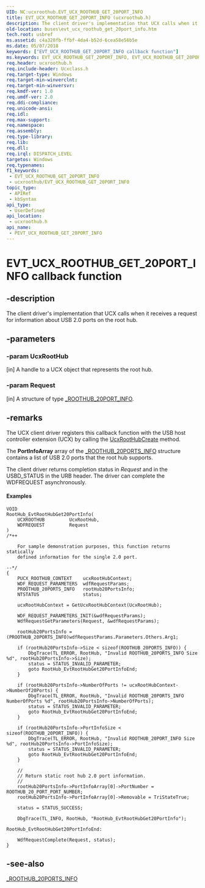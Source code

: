 ```yaml
---
UID: NC:ucxroothub.EVT_UCX_ROOTHUB_GET_20PORT_INFO
title: EVT_UCX_ROOTHUB_GET_20PORT_INFO (ucxroothub.h)
description: The client driver's implementation that UCX calls when it receives a request for information about USB 2.0 ports on the root hub.
old-location: buses\evt_ucx_roothub_get_20port_info.htm
tech.root: usbref
ms.assetid: c4a328fb-ffbf-4da4-b52d-6cea58e56b5e
ms.date: 05/07/2018
keywords: ["EVT_UCX_ROOTHUB_GET_20PORT_INFO callback function"]
ms.keywords: EVT_UCX_ROOTHUB_GET_20PORT_INFO, EVT_UCX_ROOTHUB_GET_20PORT_INFO callback, EvtUcxRootHubGet20PortInfo, EvtUcxRootHubGet20PortInfo callback function [Buses], PEVT_UCX_ROOTHUB_GET_20PORT_INFO, PEVT_UCX_ROOTHUB_GET_20PORT_INFO callback function pointer [Buses], buses.evt_ucx_roothub_get_20port_info, ucxroothub/EvtUcxRootHubGet20PortInfo
req.header: ucxroothub.h
req.include-header: Ucxclass.h
req.target-type: Windows
req.target-min-winverclnt: 
req.target-min-winversvr: 
req.kmdf-ver: 1.0
req.umdf-ver: 2.0
req.ddi-compliance: 
req.unicode-ansi: 
req.idl: 
req.max-support: 
req.namespace: 
req.assembly: 
req.type-library: 
req.lib: 
req.dll: 
req.irql: DISPATCH_LEVEL
targetos: Windows
req.typenames: 
f1_keywords:
 - EVT_UCX_ROOTHUB_GET_20PORT_INFO
 - ucxroothub/EVT_UCX_ROOTHUB_GET_20PORT_INFO
topic_type:
 - APIRef
 - kbSyntax
api_type:
 - UserDefined
api_location:
 - ucxroothub.h
api_name:
 - PEVT_UCX_ROOTHUB_GET_20PORT_INFO
---
```


# EVT_UCX_ROOTHUB_GET_20PORT_INFO callback function


## -description

The client driver's implementation that UCX calls when it receives a request for information about USB  2.0 ports on the  root hub.

## -parameters

### -param UcxRootHub 

[in]
A handle to a UCX object that represents the root hub.

### -param Request 

[in]
A structure of type <a href="https://docs.microsoft.com/windows-hardware/drivers/ddi/ucxroothub/ns-ucxroothub-_roothub_20port_info">_ROOTHUB_20PORT_INFO</a>.

## -remarks

The UCX client driver registers this callback function with the USB host controller extension (UCX) by calling the <a href="https://docs.microsoft.com/previous-versions/windows/hardware/drivers/mt188048(v=vs.85)">UcxRootHubCreate</a>
 method.

 The <b>PortInfoArray</b> array of the <a href="https://docs.microsoft.com/windows-hardware/drivers/ddi/ucxroothub/ns-ucxroothub-_roothub_20ports_info">_ROOTHUB_20PORTS_INFO</a> structure
    contains a list of USB 2.0 ports that the root hub supports.

The client driver returns completion status in <i>Request</i> and in the USBD_STATUS
    in the URB header.  The driver can complete the WDFREQUEST asynchronously.


#### Examples


```
VOID
RootHub_EvtRootHubGet20PortInfo(
    UCXROOTHUB         UcxRootHub,
    WDFREQUEST         Request
)
/*++

    For sample demonstration purposes, this function returns statically
    defined information for the single 2.0 port.

--*/
{
    PUCX_ROOTHUB_CONTEXT    ucxRootHubContext;
    WDF_REQUEST_PARAMETERS  wdfRequestParams;
    PROOTHUB_20PORTS_INFO   rootHub20PortsInfo;
    NTSTATUS                status;

    ucxRootHubContext = GetUcxRootHubContext(UcxRootHub);

    WDF_REQUEST_PARAMETERS_INIT(&wdfRequestParams);
    WdfRequestGetParameters(Request, &wdfRequestParams);

    rootHub20PortsInfo = (PROOTHUB_20PORTS_INFO)wdfRequestParams.Parameters.Others.Arg1;

    if (rootHub20PortsInfo->Size < sizeof(ROOTHUB_20PORTS_INFO)) {
        DbgTrace(TL_ERROR, RootHub, "Invalid ROOTHUB_20PORTS_INFO Size %d", rootHub20PortsInfo->Size);
        status = STATUS_INVALID_PARAMETER;
        goto RootHub_EvtRootHubGet20PortInfoEnd;
    }

    if (rootHub20PortsInfo->NumberOfPorts != ucxRootHubContext->NumberOf20Ports) {
        DbgTrace(TL_ERROR, RootHub, "Invalid ROOTHUB_20PORTS_INFO NumberOfPorts %d", rootHub20PortsInfo->NumberOfPorts);
        status = STATUS_INVALID_PARAMETER;
        goto RootHub_EvtRootHubGet20PortInfoEnd;
    }

    if (rootHub20PortsInfo->PortInfoSize < sizeof(ROOTHUB_20PORT_INFO)) {
        DbgTrace(TL_ERROR, RootHub, "Invalid ROOTHUB_20PORT_INFO Size %d", rootHub20PortsInfo->PortInfoSize);
        status = STATUS_INVALID_PARAMETER;
        goto RootHub_EvtRootHubGet20PortInfoEnd;
    }

    //
    // Return static root hub 2.0 port information.
    //
    rootHub20PortsInfo->PortInfoArray[0]->PortNumber = ROOTHUB_20_PORT_PORT_NUMBER;
    rootHub20PortsInfo->PortInfoArray[0]->Removable = TriStateTrue;

    status = STATUS_SUCCESS;

    DbgTrace(TL_INFO, RootHub, "RootHub_EvtRootHubGet20PortInfo");

RootHub_EvtRootHubGet20PortInfoEnd:

    WdfRequestComplete(Request, status);
}
```


## -see-also

<a href="https://docs.microsoft.com/windows-hardware/drivers/ddi/ucxroothub/ns-ucxroothub-_roothub_20ports_info">_ROOTHUB_20PORTS_INFO</a>

